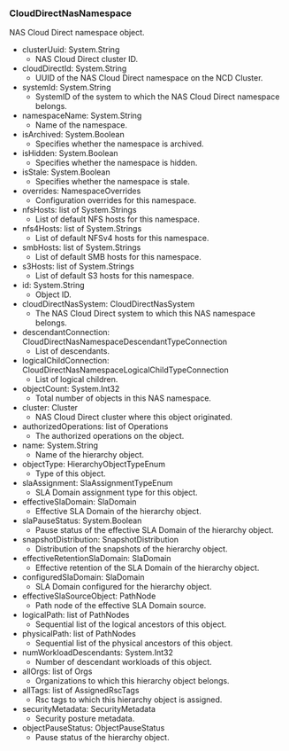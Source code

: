 ### CloudDirectNasNamespace
NAS Cloud Direct namespace object.

- clusterUuid: System.String
  - NAS Cloud Direct cluster ID.
- cloudDirectId: System.String
  - UUID of the NAS Cloud Direct namespace on the NCD Cluster.
- systemId: System.String
  - SystemID of the system to which the NAS Cloud Direct namespace belongs.
- namespaceName: System.String
  - Name of the namespace.
- isArchived: System.Boolean
  - Specifies whether the namespace is archived.
- isHidden: System.Boolean
  - Specifies whether the namespace is hidden.
- isStale: System.Boolean
  - Specifies whether the namespace is stale.
- overrides: NamespaceOverrides
  - Configuration overrides for this namespace.
- nfsHosts: list of System.Strings
  - List of default NFS hosts for this namespace.
- nfs4Hosts: list of System.Strings
  - List of default NFSv4 hosts for this namespace.
- smbHosts: list of System.Strings
  - List of default SMB hosts for this namespace.
- s3Hosts: list of System.Strings
  - List of default S3 hosts for this namespace.
- id: System.String
  - Object ID.
- cloudDirectNasSystem: CloudDirectNasSystem
  - The NAS Cloud Direct system to which this NAS namespace belongs.
- descendantConnection: CloudDirectNasNamespaceDescendantTypeConnection
  - List of descendants.
- logicalChildConnection: CloudDirectNasNamespaceLogicalChildTypeConnection
  - List of logical children.
- objectCount: System.Int32
  - Total number of objects in this NAS namespace.
- cluster: Cluster
  - NAS Cloud Direct cluster where this object originated.
- authorizedOperations: list of Operations
  - The authorized operations on the object.
- name: System.String
  - Name of the hierarchy object.
- objectType: HierarchyObjectTypeEnum
  - Type of this object.
- slaAssignment: SlaAssignmentTypeEnum
  - SLA Domain assignment type for this object.
- effectiveSlaDomain: SlaDomain
  - Effective SLA Domain of the hierarchy object.
- slaPauseStatus: System.Boolean
  - Pause status of the effective SLA Domain of the hierarchy object.
- snapshotDistribution: SnapshotDistribution
  - Distribution of the snapshots of the hierarchy object.
- effectiveRetentionSlaDomain: SlaDomain
  - Effective retention of the SLA Domain of the hierarchy object.
- configuredSlaDomain: SlaDomain
  - SLA Domain configured for the hierarchy object.
- effectiveSlaSourceObject: PathNode
  - Path node of the effective SLA Domain source.
- logicalPath: list of PathNodes
  - Sequential list of the logical ancestors of this object.
- physicalPath: list of PathNodes
  - Sequential list of the physical ancestors of this object.
- numWorkloadDescendants: System.Int32
  - Number of descendant workloads of this object.
- allOrgs: list of Orgs
  - Organizations to which this hierarchy object belongs.
- allTags: list of AssignedRscTags
  - Rsc tags to which this hierarchy object is assigned.
- securityMetadata: SecurityMetadata
  - Security posture metadata.
- objectPauseStatus: ObjectPauseStatus
  - Pause status of the hierarchy object.
